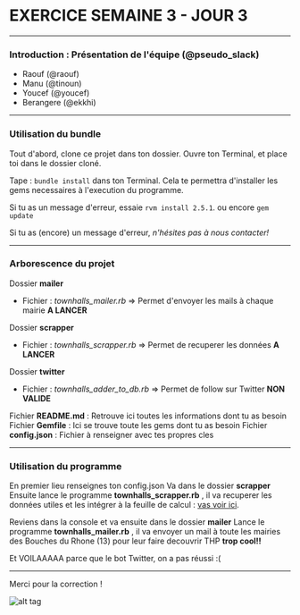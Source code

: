 # EXERCICE SEMAINE 3 - JOUR 3

-------------

### Introduction : Présentation de l'équipe (@pseudo_slack)
- Raouf (@raouf)
- Manu (@tinoun)
- Youcef (@youcef)
- Berangere (@ekkhi)

-------------

### Utilisation du bundle

Tout d'abord, clone ce projet dans ton dossier.
Ouvre ton Terminal, et place toi dans le dossier cloné.

Tape : `bundle install` dans ton Terminal.
Cela te permettra d'installer les gems necessaires à l'execution du programme.

Si tu as un message d'erreur, essaie `rvm install 2.5.1`.
ou encore `gem update`

Si tu as (encore) un message d'erreur, *n'hésites pas à nous contacter!*

------------

### Arborescence du projet

Dossier **mailer**
- Fichier : *townhalls_mailer.rb* => Permet d'envoyer les mails à chaque mairie **A LANCER**

Dossier **scrapper**
- Fichier : *townhalls_scrapper.rb* => Permet de recuperer les données **A LANCER**

Dossier **twitter**
- Fichier : *townhalls_adder_to_db.rb* => Permet de follow sur Twitter **NON VALIDE**

Fichier **README.md** : Retrouve ici toutes les informations dont tu as besoin
Fichier **Gemfile** : Ici se trouve toute les gems dont tu as besoin
Fichier **config.json** : Fichier à renseigner avec tes propres cles

------------

### Utilisation du programme

En premier lieu renseignes ton config.json
Va dans le dossier **scrapper**
Ensuite lance le programme **townhalls_scrapper.rb** , il va recuperer les données utiles et les intégrer à la feuille de calcul : [vas voir ici](https://docs.google.com/spreadsheets/d/1cMn78fjMDMmt8BIENpq0sjPeNASopj50wwUKSXDqs5s/edit#gid=0).

Reviens dans la console et va ensuite dans le dossier **mailer**
Lance le programme **townhalls_mailer.rb** , il va envoyer un mail à toute les mairies des Bouches du Rhone (13)
pour leur faire decouvrir THP **trop cool!!**

Et VOILAAAAA parce que le bot Twitter, on a pas réussi :(

------------



Merci pour la correction ! 


![alt tag](https://user-images.githubusercontent.com/37908682/38898586-acc9ed70-4295-11e8-9433-fa83027043be.png)
